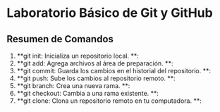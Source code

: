 # Laboratorio Básico de Git y GitHub

## Resumen de Comandos

1. **git init: Inicializa un repositorio local. **:
2. **git add: Agrega archivos al área de preparación. **:
3. **git commit: Guarda los cambios en el historial del repositorio. **:
4. **git push: Sube los cambios al repositorio remoto. **:
5. **git branch: Crea una nueva rama. **:
6. **git checkout: Cambia a una rama existente. **:
7. **git clone: Clona un repositorio remoto en tu computadora. **:
